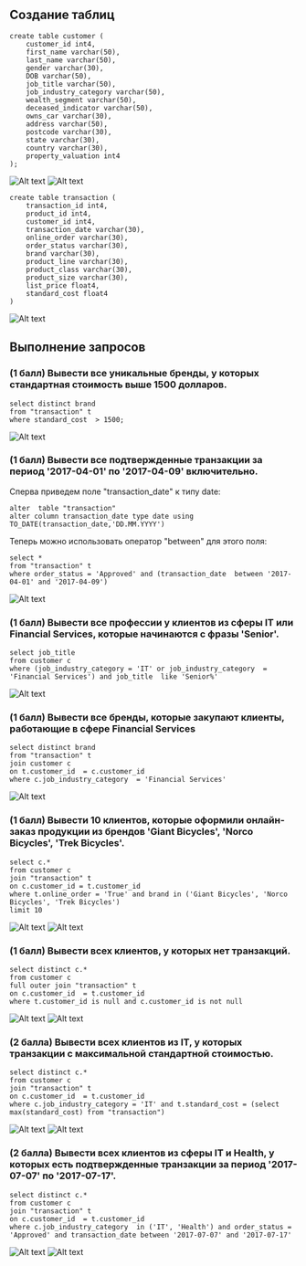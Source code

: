 ## Создание таблиц
```
create table customer (
    customer_id int4,
    first_name varchar(50),
    last_name varchar(50),
    gender varchar(30),
    DOB varchar(50), 
    job_title varchar(50),
    job_industry_category varchar(50),
    wealth_segment varchar(50),
    deceased_indicator varchar(50),
    owns_car varchar(30),
    address varchar(50),
    postcode varchar(30),
    state varchar(30),
    country varchar(30),
    property_valuation int4
);
```
![Alt text](/imgs/customer1.png?raw=true "Optional Title")
![Alt text](/imgs/customer2.png?raw=true "Optional Title")
```
create table transaction (
	transaction_id int4,
	product_id int4, 	
	customer_id int4, 
	transaction_date varchar(30),  
	online_order varchar(30), 
	order_status varchar(30), 
	brand varchar(30),
	product_line varchar(30), 
	product_class varchar(30),
	product_size varchar(30), 
	list_price float4, 
	standard_cost float4 
)

```
![Alt text](/imgs/transaction.png?raw=true "Optional Title")

## Выполнение запросов

### (1 балл) Вывести все уникальные бренды, у которых стандартная стоимость выше 1500 долларов.

```
select distinct brand
from "transaction" t 
where standard_cost  > 1500;
```
![Alt text](/imgs/task1.png?raw=true "Optional Title")


### (1 балл) Вывести все подтвержденные транзакции за период '2017-04-01' по '2017-04-09' включительно.
Сперва приведем поле "transaction_date" к типу date:
```
alter  table "transaction" 
alter column transaction_date type date using TO_DATE(transaction_date,'DD.MM.YYYY')
```
Теперь можно использовать оператор "between" для этого поля:
```
select *
from "transaction" t 
where order_status = 'Approved' and (transaction_date  between '2017-04-01' and '2017-04-09')
```
![Alt text](/imgs/task2.png?raw=true "Optional Title")

### (1 балл) Вывести все профессии у клиентов из сферы IT или Financial Services, которые начинаются с фразы 'Senior'.

```
select job_title
from customer c 
where (job_industry_category = 'IT' or job_industry_category  = 'Financial Services') and job_title  like 'Senior%'
```
![Alt text](/imgs/task3.png?raw=true "Optional Title")

### (1 балл) Вывести все бренды, которые закупают клиенты, работающие в сфере Financial Services

```
select distinct brand
from "transaction" t 
join customer c 
on t.customer_id  = c.customer_id 
where c.job_industry_category  = 'Financial Services'
```
![Alt text](/imgs/task4.png?raw=true "Optional Title")

### (1 балл) Вывести 10 клиентов, которые оформили онлайн-заказ продукции из брендов 'Giant Bicycles', 'Norco Bicycles', 'Trek Bicycles'.

```
select c.*
from customer c 
join "transaction" t 
on c.customer_id = t.customer_id 
where t.online_order = 'True' and brand in ('Giant Bicycles', 'Norco Bicycles', 'Trek Bicycles')
limit 10
```
![Alt text](/imgs/task5.1.png?raw=true "Optional Title")
![Alt text](/imgs/task5.2.png?raw=true "Optional Title")

### (1 балл) Вывести всех клиентов, у которых нет транзакций.

```
select distinct c.*
from customer c 
full outer join "transaction" t 
on c.customer_id  = t.customer_id 
where t.customer_id is null and c.customer_id is not null
```
![Alt text](/imgs/task6.1.png?raw=true "Optional Title")
![Alt text](/imgs/task6.2.png?raw=true "Optional Title")

### (2 балла) Вывести всех клиентов из IT, у которых транзакции с максимальной стандартной стоимостью.

```
select distinct c.*
from customer c 
join "transaction" t 
on c.customer_id  = t.customer_id 
where c.job_industry_category = 'IT' and t.standard_cost = (select max(standard_cost) from "transaction")
```
![Alt text](/imgs/task7.1.png?raw=true "Optional Title")
![Alt text](/imgs/task7.2.png?raw=true "Optional Title")

### (2 балла) Вывести всех клиентов из сферы IT и Health, у которых есть подтвержденные транзакции за период '2017-07-07' по '2017-07-17'.

```
select distinct c.*
from customer c 
join "transaction" t 
on c.customer_id  = t.customer_id 
where c.job_industry_category  in ('IT', 'Health') and order_status = 'Approved' and transaction_date between '2017-07-07' and '2017-07-17'
```
![Alt text](/imgs/task8.1.png?raw=true "Optional Title")
![Alt text](/imgs/task8.2.png?raw=true "Optional Title")
